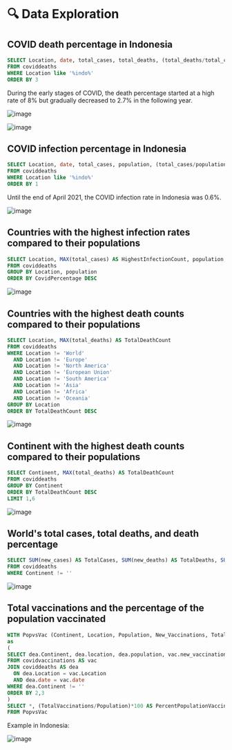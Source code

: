 # 🔍 Data Exploration

## COVID death percentage in Indonesia

```sql
SELECT Location, date, total_cases, total_deaths, (total_deaths/total_cases)*100 AS DeathPercentage
FROM coviddeaths
WHERE Location like '%indo%'
ORDER BY 3
```

During the early stages of COVID, the death percentage started at a high rate of 8% but gradually decreased to 2.7% in the following year.

![image](https://github.com/AlexanderEvanW/PortfolioProjects/assets/124351667/1074cfed-f16c-4854-83d9-443afcf9d66f)

![image](https://github.com/AlexanderEvanW/PortfolioProjects/assets/124351667/6cd851ab-c379-4e84-8dc2-d179260f8a15)

## COVID infection percentage in Indonesia

```sql
SELECT Location, date, total_cases, population, (total_cases/population)*100 AS CovidPercentage
FROM coviddeaths
WHERE Location like '%indo%'
ORDER BY 1
```

Until the end of April 2021, the COVID infection rate in Indonesia was 0.6%.

![image](https://github.com/AlexanderEvanW/PortfolioProjects/assets/124351667/4ed1a2e8-3ce6-4ec9-b2b4-db8b9fc2211a)

## Countries with the highest infection rates compared to their populations

```sql
SELECT Location, MAX(total_cases) AS HighestInfectionCount, population, MAX((total_cases/population))*100 AS CovidPercentage
FROM coviddeaths
GROUP BY Location, population
ORDER BY CovidPercentage DESC
```

![image](https://github.com/AlexanderEvanW/PortfolioProjects/assets/124351667/6ab5a479-8186-4512-beed-d3dbd845f6bc)

## Countries with the highest death counts compared to their populations

```sql
SELECT Location, MAX(total_deaths) AS TotalDeathCount
FROM coviddeaths
WHERE Location != 'World'
  AND Location != 'Europe'
  AND Location != 'North America'
  AND Location != 'European Union'
  AND Location != 'South America'
  AND Location != 'Asia'
  AND Location != 'Africa'
  AND Location != 'Oceania'
GROUP BY Location
ORDER BY TotalDeathCount DESC
```

![image](https://github.com/AlexanderEvanW/PortfolioProjects/assets/124351667/6c777b8e-e09a-4a71-af41-e97cf0575e2a)

## Continent with the highest death counts compared to their populations

```sql
SELECT Continent, MAX(total_deaths) AS TotalDeathCount
FROM coviddeaths
GROUP BY Continent
ORDER BY TotalDeathCount DESC
LIMIT 1,6
```

![image](https://github.com/AlexanderEvanW/PortfolioProjects/assets/124351667/d7c5b3c6-ec3c-423b-9f1e-c17fbc7e64a5)

## World's total cases, total deaths, and death percentage

```sql
SELECT SUM(new_cases) AS TotalCases, SUM(new_deaths) AS TotalDeaths, SUM(new_deaths)/SUM(new_cases)*100 AS DeathPercentage
FROM coviddeaths
WHERE Continent != ''
```

![image](https://github.com/AlexanderEvanW/PortfolioProjects/assets/124351667/4a47985b-40e7-4586-85ff-499cbdb03d0e)

## Total vaccinations and the percentage of the population vaccinated

```sql
WITH PopvsVac (Continent, Location, Population, New_Vaccinations, TotalVaccinations)
as
(
SELECT dea.Continent, dea.location, dea.population, vac.new_vaccinations, SUM(vac.new_vaccinations) OVER (Partition BY dea.location ORDER BY dea.location) as TotalVaccinations
FROM covidvaccinations AS vac
JOIN coviddeaths AS dea
  ON dea.Location = vac.Location
  AND dea.date = vac.date
WHERE dea.Continent != ''
ORDER BY 2,3
)
SELECT *, (TotalVaccinations/Population)*100 AS PercentPopulationVaccinated
FROM PopvsVac
```

Example in Indonesia:

![image](https://github.com/AlexanderEvanW/PortfolioProjects/assets/124351667/e66c10ac-723f-4ef9-85ae-37b9ae2fd028)


